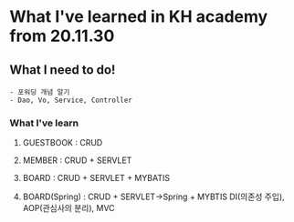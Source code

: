 # What I've learned in KH academy from 20.11.30


## What I need to do!

```
- 포워딩 개념 알기
- Dao, Vo, Service, Controller
```

### What I've learn

1. GUESTBOOK : CRUD

2. MEMBER : CRUD + SERVLET

3. BOARD : CRUD + SERVLET + MYBATIS

4. BOARD(Spring) : CRUD + SERVLET->Spring + MYBTIS
                   DI(의존성 주입), AOP(관심사의 분리), MVC


